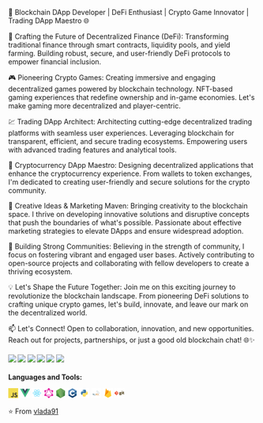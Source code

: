 🚀 Blockchain DApp Developer | DeFi Enthusiast | Crypto Game Innovator | Trading DApp Maestro 🌐

🔗 Crafting the Future of Decentralized Finance (DeFi):
Transforming traditional finance through smart contracts, liquidity pools, and yield farming. Building robust, secure, and user-friendly DeFi protocols to empower financial inclusion.

🎮 Pioneering Crypto Games:
Creating immersive and engaging decentralized games powered by blockchain technology. NFT-based gaming experiences that redefine ownership and in-game economies. Let's make gaming more decentralized and player-centric.

💹 Trading DApp Architect:
Architecting cutting-edge decentralized trading platforms with seamless user experiences. Leveraging blockchain for transparent, efficient, and secure trading ecosystems. Empowering users with advanced trading features and analytical tools.

💱 Cryptocurrency DApp Maestro:
Designing decentralized applications that enhance the cryptocurrency experience. From wallets to token exchanges, I'm dedicated to creating user-friendly and secure solutions for the crypto community.

🌈 Creative Ideas & Marketing Maven:
Bringing creativity to the blockchain space. I thrive on developing innovative solutions and disruptive concepts that push the boundaries of what's possible. Passionate about effective marketing strategies to elevate DApps and ensure widespread adoption.

👥 Building Strong Communities:
Believing in the strength of community, I focus on fostering vibrant and engaged user bases. Actively contributing to open-source projects and collaborating with fellow developers to create a thriving ecosystem.

💡 Let's Shape the Future Together:
Join me on this exciting journey to revolutionize the blockchain landscape. From pioneering DeFi solutions to crafting unique crypto games, let's build, innovate, and leave our mark on the decentralized world.

📫 Let's Connect!
Open to collaboration, innovation, and new opportunities. Reach out for projects, partnerships, or just a good old blockchain chat! 🌐✨

####      ![](https://img.shields.io/badge/Blockchain-%3C%2F%3E-blueviolet) ![](https://img.shields.io/badge/Solidity-%3C%2F%3E-yellow) ![](https://img.shields.io/badge/Typescript-%7C-0%2C%2022%2C%20100) ![](https://img.shields.io/badge/Web3.js-%7C-yellowgreen) ![](https://img.shields.io/badge/Smart%20Contracts-%7C-blue) ![](https://img.shields.io/badge/Cryptocurrency-%7C-ff69b4)

**Languages and Tools:**   

<code><img height="20" src="https://raw.githubusercontent.com/github/explore/80688e429a7d4ef2fca1e82350fe8e3517d3494d/topics/javascript/javascript.png"></code>
<code><img height="20" src="https://raw.githubusercontent.com/github/explore/80688e429a7d4ef2fca1e82350fe8e3517d3494d/topics/vue/vue.png"></code>
<code><img height="20" src="https://raw.githubusercontent.com/github/explore/80688e429a7d4ef2fca1e82350fe8e3517d3494d/topics/react/react.png"></code>
<code><img height="20" src="https://raw.githubusercontent.com/github/explore/5c058a388828bb5fde0bcafd4bc867b5bb3f26f3/topics/graphql/graphql.png"></code>
<code><img height="20" src="https://raw.githubusercontent.com/github/explore/80688e429a7d4ef2fca1e82350fe8e3517d3494d/topics/nodejs/nodejs.png"></code>
<code><img height="20" src="https://raw.githubusercontent.com/github/explore/80688e429a7d4ef2fca1e82350fe8e3517d3494d/topics/cpp/cpp.png"></code>
<code><img height="20" src="https://raw.githubusercontent.com/github/explore/80688e429a7d4ef2fca1e82350fe8e3517d3494d/topics/python/python.png"></code>
<code><img height="20" src="https://raw.githubusercontent.com/github/explore/80688e429a7d4ef2fca1e82350fe8e3517d3494d/topics/mysql/mysql.png"></code>
<code><img height="20" src="https://raw.githubusercontent.com/github/explore/80688e429a7d4ef2fca1e82350fe8e3517d3494d/topics/firebase/firebase.png"></code>
<code><img height="20" src="https://raw.githubusercontent.com/github/explore/80688e429a7d4ef2fca1e82350fe8e3517d3494d/topics/git/git.png"></code>

⭐️ From [vlada91](https://github.com/vlada91)
